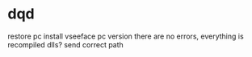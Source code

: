 # dqd
restore pc
install vseeface
pc version
there are no errors, everything is recompiled
dlls?
send correct path
